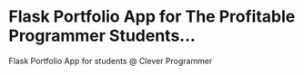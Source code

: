 # Flask Portfolio App for The Profitable Programmer Students...
Flask Portfolio App for students @ Clever Programmer


